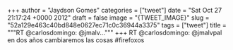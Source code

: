 
+++
author = "Jaydson Gomes"
categories = ["tweet"]
date = "Sat Oct 27 21:17:24 +0000 2012"
draft = false
image = "{TWEET_IMAGE}"
slug = "52a129e463c40bd848e0627ec71c0c36944a3375"
tags = ["tweet"]
title = """RT @carlosdomingo: @jmalv..."""
+++
RT @carlosdomingo: @jmalvpal en dos años cambiaremos las cosas #firefoxos
